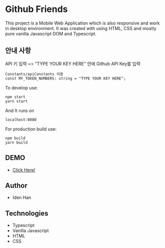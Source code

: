 # Github Friends

This project is a Mobile Web Application which is also responsive and work in desktop environment. It was created with using HTML, CSS and mostly pure vanilla Javascript DOM and Typescript.

## 안내 사항

API 키 입력 => "TYPE YOUR KEY HERE" 안에 Github API Key를 입력
```text
Constants/apiConstants 이동
const MY_TOKEN_NUMBERS: string = "TYPE YOUR KEY HERE";
```

To develop use:
```text
npm start
yarn start
```

And It runs on
```text
localhost:8080
```

For production build use:
```text
npm build
yarn build
```

## DEMO

- [Click Here!](https://bit.ly/2J8Nb73)

## Author

- Iden Han

## Technologies

- Typescript
- Vanilla Javascript 
- HTML
- CSS
